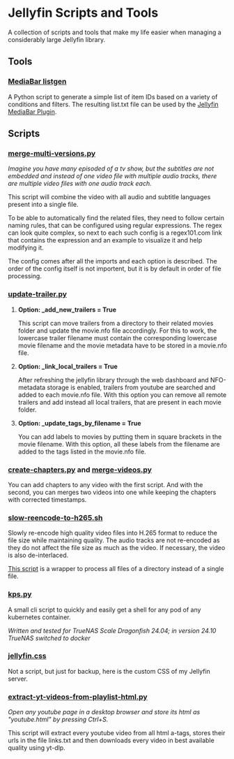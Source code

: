 
# Jellyfin Scripts and Tools

A collection of scripts and tools that make my life easier when managing a considerably large Jellyfin library.



## Tools

### [MediaBar listgen](tools/mediabar-listgen/README.md)

A Python script to generate a simple list of item IDs based on a variety of conditions and filters. The resulting list.txt file can be used by the [Jellyfin MediaBar Plugin](https://github.com/MakD/Jellyfin-Media-Bar).



## Scripts


### [merge-multi-versions.py](scripts/merge-multi-versions.py)

*Imagine you have many episoded of a tv show, but the subtitles are not embedded and instead of one video file with multiple audio tracks, there are multiple video files with one audio track each.*

This script will combine the video with all audio and subtitle languages present into a single file.

To be able to automatically find the related files, they need to follow certain naming rules, that can be configured using regular expressions. The regex can look quite complex, so next to each such config is a regex101.com link that contains the expression and an example to visualize it and help modifying it.

The config comes after all the imports and each option is described. The order of the config itself is not importent, but it is by default in order of file processing.


### [update-trailer.py](scripts/update-trailers.py)

1. **Option: _add_new_trailers = True**

    This script can move trailers from a directory to their related movies folder and update the movie.nfo file accordingly. For this to work, the lowercase trailer filename must contain the corresponding lowercase movie filename and the movie metadata have to be stored in a movie.nfo file.

2. **Option: _link_local_trailers = True**

    After refreshing the jellyfin library through the web dashboard and NFO-metadata storage is enabled, trailers from youtube are searched and added to each movie.nfo file. With this option you can remove all remote trailers and add instead all local trailers, that are present in each movie folder.

3. **Option: _update_tags_by_filename = True**

    You can add labels to movies by putting them in square brackets in the movie filename. With this option, all these labels from the filename are added to the tags listed in the movie.nfo file.



### [create-chapters.py](scripts/create-chapters.py) and [merge-videos.py](scripts/merge-videos.py)

You can add chapters to any video with the first script. And with the second, you can merges two videos into one while keeping the chapters with corrected timestamps.


### [slow-reencode-to-h265.sh](scripts/slow-reencode-to-h265.sh)

Slowly re-encode high quality video files into H.265 format to reduce the file size while maintaining quality. The audio tracks are not re-encoded as they do not affect the file size as much as the video. If necessary, the video is also de-interlaced.

[This script](scripts/batch_slow-reencode-to-h265.sh) is a wrapper to process all files of a directory instead of a single file.


### [kps.py](scripts/kps.py)

A small cli script to quickly and easily get a shell for any pod of any kubernetes container.

*Written and tested for TrueNAS Scale Dragonfish 24.04; in version 24.10 TrueNAS switched to docker*


### [jellyfin.css](scripts/jellyfin.css)

Not a script, but just for backup, here is the custom CSS of my Jellyfin server.


### [extract-yt-videos-from-playlist-html.py](scripts/extract-yt-videos-from-playlist-html.py)

*Open any youtube page in a desktop browser and store its html as "youtube.html" by pressing Ctrl+S.*

This script will extract every youtube video from all html a-tags, stores their urls in the file links.txt and then downloads every video in best available quality using yt-dlp.





